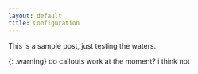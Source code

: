 ```yaml
---
layout: default
title: Configuration
---
```


This is a sample post, just testing the waters.

{: .warning}
do callouts work at the moment? i think not